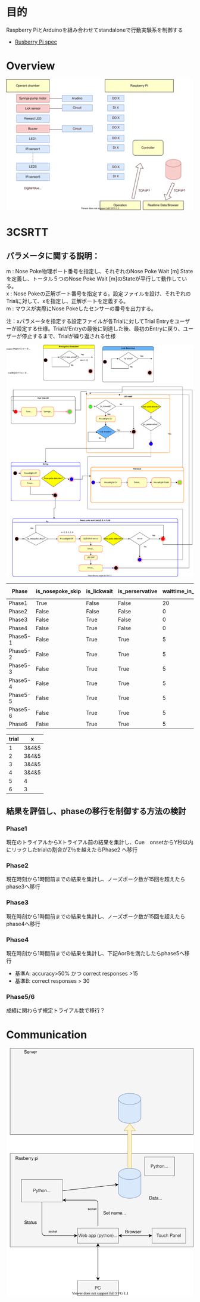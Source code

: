 # 目的
Raspberry PiとArduinoを組み合わせてstandaloneで行動実験系を制御する

* [Rusberry Pi spec](./docs/rasberrypi.md)
# Overview
![Overview](./docs/overview.svg "Overview")


# 3CSRTT
## パラメータに関する説明：
 m : Nose Poke物理ポート番号を指定し、それぞれのNose Poke Wait [m] Stateを定義し、トータル５つのNose Poke Wait [m]のStateが平行して動作している。  
 x : Nose Pokeの正解ポート番号を指定する。設定ファイルを設け、それぞれのTrialに対して、xを指定し、正解ポートを定義する。  
 m : マウスが実際にNose Pokeしたセンサーの番号を出力する。  

注：xパラメータを指定する設定ファイルが各Trialに対してTrial Entryをユーザーが設定する仕様。TrialがEntryの最後に到達した後、最初のEntryに戻り、ユーザーが停止するまで、Trialが繰り返される仕様
  
![3CSRTT](./docs/3CSRTT.svg "Overview")


| Phase    | is_nosepoke_skip | is_lickwait | is_perservative | waittime_in_s | timeout_in_s | limited_hold_in_s | stimulus duration_in_s |
|----------|------------------|-------------|-----------------|----------|---------|--------------|-------------------|
| Phase1   | True             | False       | False           | 20       | 0       | 0            | 0                 |
| Phase2   | False            | False       | False           | 0        | 0       | 0            | ∞                 |
| Phase3   | False            | True        | False           | 0        | 0       | 0            | ∞                 |
| Phase4   | False            | True        | False           | 0        | 0       | 0            | ∞                 |
| Phase5-1 | False            | True        | True            | 5        | 5       | 5            | 30  |
| Phase5-2 | False            | True        | True            | 5        | 5       | 5            | 15  |
| Phase5-3 | False            | True        | True            | 5        | 5       | 5            | 10  |
| Phase5-4 | False            | True        | True            | 5        | 5       | 5            | 7  |
| Phase5-5 | False            | True        | True            | 5        | 5       | 5            | 5  |
| Phase5-6 | False            | True        | True            | 5        | 5       | 5            | 3  |
| Phase6 | False            | True        | True            | 5        | 5       | 5            | 1  |

| trial | x     |
|-------|-------|
| 1     | 3&4&5 |
| 2     | 3&4&5 |
| 3     | 3&4&5 |
| 4     | 3&4&5 |
| 5     | 4     |
| 6     | 3     |


## 結果を評価し、phaseの移行を制御する方法の検討
### Phase1
現在のトライアルからXトライアル前の結果を集計し、Cue　onsetからY秒以内にリックしたtrialの割合がZ％を越えたらPhase2 へ移行
### Phase2
現在時刻から1時間前までの結果を集計し、ノーズポーク数が15回を超えたらphase3へ移行
### Phase3
現在時刻から1時間前までの結果を集計し、ノーズポーク数が15回を超えたらphase4へ移行
### Phase4
現在時刻から1時間前までの結果を集計し、下記AorBを満たしたらphase5へ移行
* 基準A: accuracy>50% かつ correct responses >15
* 基準B: correct responses > 30
### Phase5/6
成績に関わらず規定トライアル数で移行？

# Communication
![](./docs/communication.svg)
